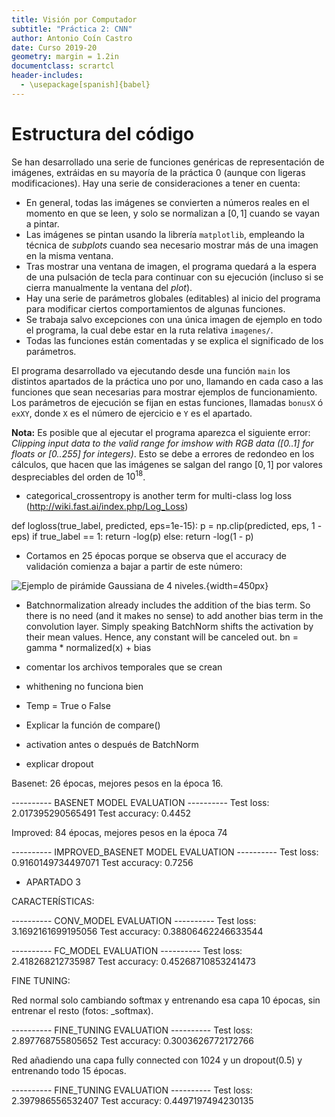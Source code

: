```yaml
---
title: Visión por Computador
subtitle: "Práctica 2: CNN"
author: Antonio Coín Castro
date: Curso 2019-20
geometry: margin = 1.2in
documentclass: scrartcl
header-includes:
  - \usepackage[spanish]{babel}
---
```


# Estructura del código

Se han desarrollado una serie de funciones genéricas de representación de imágenes, extráidas en su mayoría de la práctica 0 (aunque con ligeras modificaciones). Hay una serie de consideraciones a tener en cuenta:

- En general, todas las imágenes se convierten a números reales en el momento en que se leen, y solo se normalizan a $[0,1]$ cuando se vayan a pintar.
- Las imágenes se pintan usando la librería `matplotlib`, empleando la técnica de *subplots* cuando sea necesario mostrar más de una imagen en la misma ventana.
- Tras mostrar una ventana de imagen, el programa quedará a la espera de una pulsación de tecla para continuar con su ejecución (incluso si se cierra manualmente la ventana del *plot*).
- Hay una serie de parámetros globales (editables) al inicio del programa para modificar ciertos comportamientos de algunas funciones.
- Se trabaja salvo excepciones con una única imagen de ejemplo en todo el programa, la cual debe estar en la ruta relativa `imagenes/`.
- Todas las funciones están comentadas y se explica el significado de los parámetros.

El programa desarrollado va ejecutando desde una función `main` los distintos apartados de la práctica uno por uno, llamando en cada caso a las funciones que sean necesarias para mostrar ejemplos de funcionamiento. Los parámetros de ejecución se fijan en estas funciones, llamadas `bonusX` ó `exXY`, donde `X` es el número de ejercicio e `Y` es el apartado.

**Nota:** Es posible que al ejecutar el programa aparezca el siguiente error: *Clipping input data to the valid range for imshow with RGB data ([0..1] for floats or [0..255] for integers)*. Esto se debe a errores de redondeo en los cálculos, que hacen que las imágenes se salgan del rango $[0,1]$ por valores despreciables del orden de $10^{18}$.

- categorical_crossentropy is another term for multi-class log loss (http://wiki.fast.ai/index.php/Log_Loss)

def logloss(true_label, predicted, eps=1e-15):
  p = np.clip(predicted, eps, 1 - eps)
  if true_label == 1:
    return -log(p)
  else:
    return -log(1 - p)

- Cortamos en 25 épocas porque se observa que el accuracy de validación comienza a bajar a partir de este número:

![Ejemplo de pirámide Gaussiana de 4 niveles.](img/ex2a_1.jpg){width=450px}

- Batchnormalization already includes the addition of the bias term. So there is no need (and it makes no sense) to add another bias term in the convolution layer. Simply speaking BatchNorm shifts the activation by their mean values. Hence, any constant will be canceled out.
          bn = gamma * normalized(x) + bias

- comentar los archivos temporales que se crean
- whithening no funciona bien
- Temp = True o False
- Explicar la función de compare()
- activation antes o después de BatchNorm
- explicar dropout


Basenet: 26 épocas, mejores pesos en la época 16.

---------- BASENET MODEL EVALUATION ----------
Test loss: 2.017395290565491
Test accuracy: 0.4452

Improved: 84 épocas, mejores pesos en la época 74

---------- IMPROVED_BASENET MODEL EVALUATION ----------
Test loss: 0.9160149734497071
Test accuracy: 0.7256

- APARTADO 3

CARACTERÍSTICAS:

---------- CONV_MODEL EVALUATION ----------
Test loss: 3.1692161699195056
Test accuracy: 0.38806462246633544

---------- FC_MODEL EVALUATION ----------
Test loss: 2.418268212735987
Test accuracy: 0.45268710853241473

FINE TUNING:

Red normal solo cambiando softmax y entrenando esa capa 10 épocas, sin entrenar el resto (fotos: _softmax).

---------- FINE_TUNING EVALUATION ----------
Test loss: 2.897768755805652
Test accuracy: 0.3003626772172766

Red añadiendo una capa fully connected con 1024 y un dropout(0.5) y entrenando todo 15 épocas.

---------- FINE_TUNING EVALUATION ----------
Test loss: 2.397986556532407
Test accuracy: 0.4497197494230135
